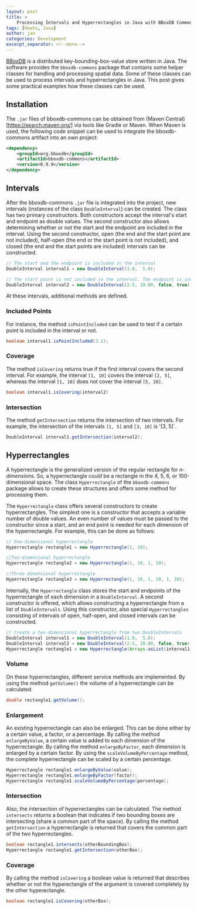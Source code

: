 ```yaml
---
layout: post
title: >
    Processing Intervals and Hyperrectangles in Java with BBoxDB Commons
tags: [Howto, Java]
author: jan
categories: Development
excerpt_separator: <!--more-->
---
```


[BBoxDB](https://github.org/jnidzwetzki/bboxdb) is a distributed key-bounding-box-value store written in Java. The software provides the `bboxdb-commons` package that contains some helper classes for handling and processing spatial data. Some of these classes can be used to process intervals and hyperrectangles in Java. This post gives some practical examples how these classes can be used.

<!--more-->

## Installation

The `.jar` files of bboxdb-commons can be obtained from (Maven Central)[https://search.maven.org/] via tools like Gradle or Maven. When Maven is used, the following code snippet can be used to integrate the bboxdb-commons artifact into an own project:

```xml
<dependency>
    <groupId>org.bboxdb</groupId>
    <artifactId>bboxdb-commons</artifactId>
    <version>0.9.9</version>
</dependency>
```

## Intervals

After the bboxdb-commons `.jar` file is integrated into the project, new intervals (instances of the class `DoubleInterval`) can be created. The class has two primary constructors. Both constructors accept the interval's start and endpoint as double values. The second constructor also allows determining whether or not the start and the endpoint are included in the interval. Using the second constructor, open (the end and the start point are not included), half-open (the end or the start point is not included), and closed (the end and the start points are included) intervals can be constructed.

```java
// The start and the endpoint is included in the interval
DoubleInterval interval1 = new DoubleInterval(1.0,  5.0);

// The start point is not included in the interval. The endpoint is included
DoubleInterval interval2 = new DoubleInterval(2.5, 10.00, false, true);
```

At these intervals, additional methods are defined.

### Included Points
For instance, the method `isPointIncluded` can be used to test if a certain point is included in the interval or not. 

```java
boolean interval1.isPointIncluded(3.1);
```

### Coverage
The method `isCovering` returns true if the first interval covers the second interval. For example, the interval `[1, 10]` covers the interval `[2, 5]`, whereas the interval `[1, 10]` does not cover the interval `[5, 20]`. 

```java
boolean interval1.isCovering(interval2)
```

### Intersection
The method `getIntersection` returns the intersection of two intervals. For example, the intersection of the intervals `[1, 5]` and `[3, 10]` is '[3, 5]`. 

```java
DoubleInterval interval1.getIntersection(interval2);
```

## Hyperrectangles
A hyperrectangle is the generalized version of the regular rectangle for _n-dimensions_. So, a hyperrectangle could be a rectangle in the 4, 5, 6, or 100-dimensional space. The class `Hyperrectangle` of the `bboxdb-commons` package allows to create these structures and offers some method for processing them.

The `Hyperrectangle` class offers several constructors to create hyperrectangles. The simplest one is a constructor that accepts a variable number of double values. An even number of values must be passed to the constructor since a start, and an end point is needed for each dimension of the hyperrectangle. For example, this can be done as follows:

```java
// One-dimensional hyperrectangle
Hyperrectangle rectangle1 = new Hyperrectangle(1, 10);

//Two-dimensional hyperrectangle
Hyperrectangle rectangle2 = new Hyperrectangle(1, 10, 1, 10);

//Three-dimensional hyperrectangle
Hyperrectangle rectangle3 = new Hyperrectangle(1, 10, 1, 10, 1, 10);
```

Internally, the `Hyperrectangle` class stores the start and endpoints of the hyperrectangle of each dimension in a `DoubleInterval`. A second constructor is offered, which allows constructing a hyperrectangle from a list of `DoubleIntervals`. Using this constructor, also special `Hyperrectangles` consisting of intervals of open, half-open, and closed intervals can be constructed.

```java
// Create a two-dimensional hyperrectangle from two DoubleIntervals
DoubleInterval interval1 = new DoubleInterval(1.0,  5.0);
DoubleInterval interval2 = new DoubleInterval(2.5, 10.00, false, true);
Hyperrectangle rectangle1 = new Hyperrectangle(Arrays.asList(interval1, interval2));
```

### Volume

On these hyperrectangles, different service methods are implemented. By using the method `getVolume()` the volume of a hyperrectangle can be calculated.

```java
double rectangle1.getVolume();
```

### Enlargement 

An existing hyperrectangle can also be enlarged. This can be done either by a certain value, a factor, or a percentage. By calling the method `enlargeByValue`, a certain value is added to each dimension of the hyperrectangle. By calling the method `enlargeByFactor`, each dimension is enlarged by a certain factor. By using the `scaleVolumeByPercentage` method, the complete hyperrectangle can be scaled by a certain percentage.

```java
Hyperrectangle rectangle1.enlargeByValue(value);
Hyperrectangle rectangle1.enlargeByFactor(factor);
Hyperrectangle rectangle1.scaleVolumeByPercentage(percentage);
```

### Intersection

Also, the intersection of hyperrectangles can be calculated. The method `intersects` returns a boolean that indicates if two bounding boxes are intersecting (share a common part of the space). By calling the method `getIntersection` a hyperrectangle is returned that covers the common part of the two hyperrectangles.

```java
boolean rectangle1.intersects(otherBoundingBox);
Hyperrectangle rectangle1.getIntersection(otherBox);
```

### Coverage

By calling the method `isCovering` a boolean value is returned that describes whether or not the hyperectangle of the argument is covered completely by the other hyperectangle.

```java
boolean rectangle1.isCovering(otherBox);
```
